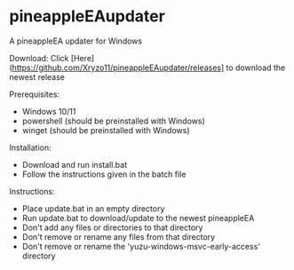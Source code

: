 # pineappleEAupdater
A pineappleEA updater for Windows

Download:
Click [Here](https://github.com/Xryzo11/pineappleEAupdater/releases] to download the newest release

Prerequisites:
- Windows 10/11
- powershell (should be preinstalled with Windows)
- winget (should be preinstalled with Windows)

Installation:
- Download and run install.bat
- Follow the instructions given in the batch file

Instructions:
- Place update.bat in an empty directory
- Run update.bat to download/update to the newest pineappleEA
- Don't add any files or directories to that directory
- Don't remove or rename any files from that directory
- Don't remove or rename the 'yuzu-windows-msvc-early-access' directory
